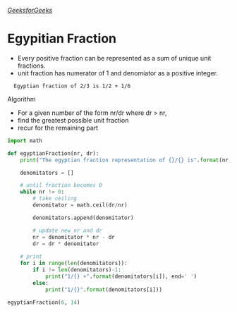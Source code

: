 *[GeeksforGeeks](https://www.geeksforgeeks.org/greedy-algorithm-egyptian-fraction/)*
# Egypitian Fraction
- Every positive fraction can be represented as a sum of unique unit fractions.
- unit fraction has numerator of 1 and denomiator as a positive integer.
```
  Egyptian fraction of 2/3 is 1/2 + 1/6
```

Algorithm
- For a given number of the form nr/dr where dr > nr,
- find the greatest possible unit fraction
- recur for the remaining part

```python
import math 

def egyptianFraction(nr, dr):
    print("The egyptian fraction representation of {}/{} is".format(nr, dr), end='\n')

    denomitators = []

    # until fraction becomes 0
    while nr != 0:
        # take ceiling
        denomitator = math.ceil(dr/nr)

        denomitators.append(denomitator)

        # update new nr and dr
        nr = denomitator * nr - dr
        dr = dr * denomitator
    
    # print 
    for i in range(len(denomitators)):
        if i != len(denomitators)-1:
            print("1/{} +".format(denomitators[i]), end=' ')
        else:
            print("1/{}".format(denomitators[i]))

egyptianFraction(6, 14)
```
